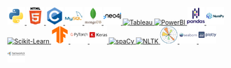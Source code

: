 <!-- Programming Languages -->
<a href="https://www.python.org/" target="_blank"> 
  <img src="https://raw.githubusercontent.com/devicons/devicon/master/icons/python/python-original.svg" alt="Python" width="40" height="40"/> 
</a> 

<a href="https://www.w3.org/html/" target="_blank"> 
  <img src="https://raw.githubusercontent.com/devicons/devicon/master/icons/html5/html5-original-wordmark.svg" alt="HTML" width="40" height="40"/> 
</a> 

<a href="https://en.wikipedia.org/wiki/C_(programming_language)" target="_blank"> 
  <img src="https://raw.githubusercontent.com/devicons/devicon/master/icons/c/c-original.svg" alt="C/C++" width="40" height="40"/> 
</a> 

<!-- SQL and NoSQL Databases -->
<a href="https://www.mysql.com/" target="_blank"> 
  <img src="https://raw.githubusercontent.com/devicons/devicon/master/icons/mysql/mysql-original-wordmark.svg" alt="MySQL" width="40" height="40"/> 
</a> 

<a href="https://www.mongodb.com/" target="_blank"> 
  <img src="https://raw.githubusercontent.com/devicons/devicon/master/icons/mongodb/mongodb-original-wordmark.svg" alt="MongoDB" width="40" height="40"/> 
</a> 

<a href="https://neo4j.com/" target="_blank"> 
  <img src="https://raw.githubusercontent.com/devicons/devicon/master/icons/neo4j/neo4j-original-wordmark.svg" alt="Neo4j" width="40" height="40"/> 
</a> 

<!-- Visualization Tools -->
<a href="https://www.tableau.com/" target="_blank"> 
  <img src="https://raw.githubusercontent.com/devicons/devicon/master/icons/tableau/tableau-original-wordmark.svg" alt="Tableau" width="40" height="40"/> 
</a> 

<a href="https://powerbi.microsoft.com/" target="_blank"> 
  <img src="https://raw.githubusercontent.com/devicons/devicon/master/icons/powerbi/powerbi-plain-wordmark.svg" alt="PowerBI" width="40" height="40"/> 
</a> 

<!-- Data Analysis and Machine Learning Libraries -->
<a href="https://pandas.pydata.org/" target="_blank"> 
  <img src="https://raw.githubusercontent.com/devicons/devicon/master/icons/pandas/pandas-original-wordmark.svg" alt="Pandas" width="40" height="40"/> 
</a> 

<a href="https://numpy.org/" target="_blank"> 
  <img src="https://raw.githubusercontent.com/devicons/devicon/master/icons/numpy/numpy-original-wordmark.svg" alt="NumPy" width="40" height="40"/> 
</a> 

<a href="https://scikit-learn.org/" target="_blank"> 
  <img src="https://raw.githubusercontent.com/devicons/devicon/master/icons/scikit-learn/scikit-learn-original.svg" alt="Scikit-Learn" width="40" height="40"/> 
</a> 

<!-- Deep Learning Frameworks -->
<a href="https://www.tensorflow.org/" target="_blank"> 
  <img src="https://raw.githubusercontent.com/devicons/devicon/master/icons/tensorflow/tensorflow-original.svg" alt="TensorFlow" width="40" height="40"/> 
</a> 

<a href="https://pytorch.org/" target="_blank"> 
  <img src="https://raw.githubusercontent.com/devicons/devicon/master/icons/pytorch/pytorch-original-wordmark.svg" alt="PyTorch" width="40" height="40"/> 
</a> 

<a href="https://keras.io/" target="_blank"> 
  <img src="https://raw.githubusercontent.com/devicons/devicon/master/icons/keras/keras-original-wordmark.svg" alt="Keras" width="40" height="40"/> 
</a> 

<!-- Natural Language Processing (NLP) Libraries -->
<a href="https://spacy.io/" target="_blank"> 
  <img src="https://raw.githubusercontent.com/devicons/devicon/master/icons/spacy/spacy-original-wordmark.svg" alt="spaCy" width="40" height="40"/> 
</a> 

<a href="https://www.nltk.org/" target="_blank"> 
  <img src="https://raw.githubusercontent.com/devicons/devicon/master/icons/nltk/nltk-original-wordmark.svg" alt="NLTK" width="40" height="40"/> 
</a> 

<!-- Visualization and Plotting Libraries -->
<a href="https://matplotlib.org/" target="_blank"> 
  <img src="https://raw.githubusercontent.com/devicons/devicon/master/icons/matplotlib/matplotlib-original.svg" alt="Matplotlib" width="40" height="40"/> 
</a> 

<a href="https://seaborn.pydata.org/" target="_blank"> 
  <img src="https://raw.githubusercontent.com/devicons/devicon/master/icons/seaborn/seaborn-original-wordmark.svg" alt="Seaborn" width="40" height="40"/> 
</a> 

<a href="https://plotly.com/python/" target="_blank"> 
  <img src="https://raw.githubusercontent.com/devicons/devicon/master/icons/plotly/plotly-original-wordmark.svg" alt="Plotly" width="40" height="40"/> 
</a> 

<!-- Other Tools and Libraries -->
<a href="https://networkx.org/" target="_blank"> 
  <img src="https://raw.githubusercontent.com/devicons/devicon/master/icons/networkx/networkx-original-wordmark.svg" alt="NetworkX" width="40" height="40"/> 
</a> 
